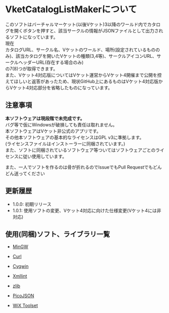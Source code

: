 # VketCatalogListMakerについて

このソフトはバーチャルマーケット(以後Vケット)3以降のワールド内でカタログを開くボタンを押すと、該当サークルの情報がJSONファイルとして出力されるソフトになっています。  
現在  
カタログURL、サークル名、Vケットのワールド、場所(設定されているもののみ)、該当カタログを開いたVケットの種類(3,4等)、サークルアイコンURL、サークルヘッダーURL(存在する場合のみ)  
の7(8)つが取得できます。  
また、Vケット4対応版についてはVケット運営からVケット4開催まで公開を控えてほしいと返答があったため、現状GitHub上にあるものはVケット4対応版からVケット4対応部分を省略したものになっています。

## 注意事項

**本ソフトウェアは現段階で未完成です。**  
バグ等で仮にWindowsが破損しても責任は取れません。  
本ソフトウェアはVケット非公式のアプリです。  
その他本ソフトウェアの基本的なライセンスはGPL v3に準拠します。  
(ライセンスファイルはインストーラーに同梱されています。)  
また、ソフトに同梱されているソフトウェア等ついてはソフトウェアごとのライセンスに従い使用しています。  

また、一人でソフトを作るのは骨が折れるのでIssueでもPull Requestでもどんどん送ってください  

## 更新履歴

- 1.0.0: 初期リリース
- 1.0.1: 使用ソフトの変更、Vケット4対応に向けた仕様変更(Vケット4には非対応)


## 使用(同梱)ソフト、ライブラリ一覧

- [MinGW](http://www.mingw.org/)

- [Curl](https://curl.haxx.se/download.html)

- [Cygwin](https://www.cygwin.com/)

- [Xmllint](http://xmlsoft.org/index.html)

- [zlib](https://www.zlib.net/)

- [PicoJSON](https://github.com/kazuho/picojson)

- [WiX Toolset](https://wixtoolset.org/)